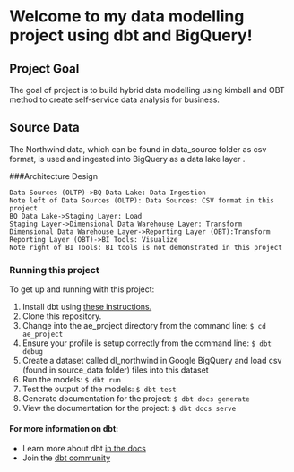 # Welcome to my data modelling project using dbt and BigQuery!

## Project Goal
The goal of project is to build hybrid data modelling using kimball and OBT method to create self-service data analysis for business.

## Source Data
The Northwind data, which can be found in data_source folder as csv format, is used and ingested into BigQuery as a data lake layer .

###Architecture Design
```seq
Data Sources (OLTP)->BQ Data Lake: Data Ingestion
Note left of Data Sources (OLTP): Data Sources: CSV format in this project
BQ Data Lake->Staging Layer: Load
Staging Layer->Dimensional Data Warehouse Layer: Transform
Dimensional Data Warehouse Layer->Reporting Layer (OBT):Transform
Reporting Layer (OBT)->BI Tools: Visualize
Note right of BI Tools: BI tools is not demonstrated in this project
```

### Running this project
To get up and running with this project:

1. Install dbt using [these instructions.](https://docs.getdbt.com/docs/core/installation)
2. Clone this repository.
3. Change into the ae_project directory from the command line:
	`$ cd ae_project`
4. Ensure your profile is setup correctly from the command line:
	`$ dbt debug`
6. Create a dataset called dl_northwind in Google BigQuery and load csv (found in source_data folder) files into this dataset
7. Run the models:
	`$ dbt run`
8. Test the output of the models:
	`$ dbt test`
9. Generate documentation for the project:
	`$ dbt docs generate`
10. View the documentation for the project:
	`$ dbt docs serve`


#### For more information on dbt:
- Learn more about dbt [in the docs](https://docs.getdbt.com/docs/introduction)
- Join the [dbt community](https://www.getdbt.com/community/)
